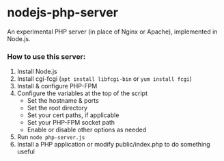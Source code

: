 # nodejs-php-server
An experimental PHP server (in place of Nginx or Apache), implemented in Node.js.

### How to use this server:
1. Install Node.js
2. Install cgi-fcgi (`apt install libfcgi-bin` or `yum install fcgi`)
3. Install & configure PHP-FPM
4. Configure the variables at the top of the script
   - Set the hostname & ports
   - Set the root directory
   - Set your cert paths, if applicable
   - Set your PHP-FPM socket path
   - Enable or disable other options as needed
5. Run `node php-server.js`
6. Install a PHP application or modify public/index.php to do something useful
